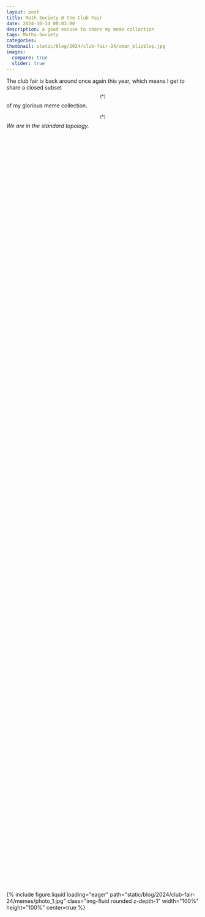 ```yaml
---
layout: post
title: Math Society @ the Club Fair
date: 2024-10-14 00:03:00
description: a good excuse to share my meme collection
tags: Maths-Society
categories: 
thumbnail: static/blog/2024/club-fair-24/omar_blipblop.jpg
images:
  compare: true
  slider: true
---
```


The club fair is back around once again this year, which means I get to share a closed subset $$^{(*)}$$ of my glorious meme collection.

$$^{(*)}$$ _We are in the standard topology._

<swiper-container keyboard="true" navigation="true" pagination="true" pagination-clickable="true" pagination-dynamic-bullets="true" rewind="true">


  <swiper-slide style="display: flex; justify-content: center; align-items: center; height: 100vh;" >
  {% include figure.liquid loading="eager" 
  	path="static/blog/2024/club-fair-24/memes/photo_1.jpg" 
  	class="img-fluid rounded z-depth-1" 
  	width="100%"
  	height="100%"
  	center=true %}
  </swiper-slide>
  
  <swiper-slide style="display: flex; justify-content: center; align-items: center; height: 100vh;" >
  {% include figure.liquid loading="eager" 
  	path="static/blog/2024/club-fair-24/memes/photo_2.jpg" 
  	class="img-fluid rounded z-depth-1" 
  	center=true %}
  </swiper-slide>
  
  
  <swiper-slide style="display: flex; justify-content: center; align-items: center; height: 100vh;" >
  {% include figure.liquid loading="eager" 
  	path="static/blog/2024/club-fair-24/memes/photo_3.jpg" 
  	class="img-fluid rounded z-depth-1" 
  	center=true %}
  </swiper-slide>
  
  <swiper-slide style="display: flex; justify-content: center; align-items: center; height: 100vh;" >
  {% include figure.liquid loading="eager" 
  	path="static/blog/2024/club-fair-24/memes/photo_4.jpg" 
  	class="img-fluid rounded z-depth-1" 
  	center=true %}
  </swiper-slide> 
  
  <swiper-slide style="display: flex; justify-content: center; align-items: center; height: 100vh;" >
  {% include figure.liquid loading="eager" 
  	path="static/blog/2024/club-fair-24/memes/photo_5.jpg" 
  	class="img-fluid rounded z-depth-1" 
  	center=true %}
  </swiper-slide>
  
  <swiper-slide style="display: flex; justify-content: center; align-items: center; height: 100vh;" >
  {% include figure.liquid loading="eager" 
  	path="static/blog/2024/club-fair-24/memes/photo_6.jpg" 
  	class="img-fluid rounded z-depth-1" 
  	center=true %}
  </swiper-slide>
  
  
  <swiper-slide style="display: flex; justify-content: center; align-items: center; height: 100vh;" >
  {% include figure.liquid loading="eager" 
  	path="static/blog/2024/club-fair-24/memes/photo_7.jpg" 
  	class="img-fluid rounded z-depth-1" 
  	center=true %}
  </swiper-slide>
  
  <swiper-slide style="display: flex; justify-content: center; align-items: center; height: 100vh;" >
  {% include figure.liquid loading="eager" 
  	path="static/blog/2024/club-fair-24/memes/photo_8.jpg" 
  	class="img-fluid rounded z-depth-1" 
  	center=true %}
  </swiper-slide>
  
  <swiper-slide style="display: flex; justify-content: center; align-items: center; height: 100vh;" >
  {% include figure.liquid loading="eager" 
  	path="static/blog/2024/club-fair-24/memes/photo_9.jpg" 
  	class="img-fluid rounded z-depth-1" 
  	center=true %}
  </swiper-slide>
  
  <swiper-slide style="display: flex; justify-content: center; align-items: center; height: 100vh;" >
  {% include figure.liquid loading="eager" 
  	path="static/blog/2024/club-fair-24/memes/photo_10.jpg" 
  	class="img-fluid rounded z-depth-1" 
  	center=true %}
  </swiper-slide>
  
  
  <swiper-slide style="display: flex; justify-content: center; align-items: center; height: 100vh;" >
  {% include figure.liquid loading="eager" 
  	path="static/blog/2024/club-fair-24/memes/photo_11.jpg" 
  	class="img-fluid rounded z-depth-1" 
  	center=true %}
  </swiper-slide>
  
  <swiper-slide style="display: flex; justify-content: center; align-items: center; height: 100vh;" >
  {% include figure.liquid loading="eager" 
  	path="static/blog/2024/club-fair-24/memes/photo_12.jpg" 
  	class="img-fluid rounded z-depth-1" 
  	center=true %}
  </swiper-slide> 
  
  <swiper-slide style="display: flex; justify-content: center; align-items: center; height: 100vh;" >
  {% include figure.liquid loading="eager" 
  	path="static/blog/2024/club-fair-24/memes/photo_13.jpg" 
  	class="img-fluid rounded z-depth-1" 
  	center=true %}
  </swiper-slide>
  
  <swiper-slide style="display: flex; justify-content: center; align-items: center; height: 100vh;" >
  {% include figure.liquid loading="eager" 
  	path="static/blog/2024/club-fair-24/memes/photo_14.jpg" 
  	class="img-fluid rounded z-depth-1" 
  	center=true %}
  </swiper-slide>
  
  
  <swiper-slide style="display: flex; justify-content: center; align-items: center; height: 100vh;" >
  {% include figure.liquid loading="eager" 
  	path="static/blog/2024/club-fair-24/memes/photo_15.jpg" 
  	class="img-fluid rounded z-depth-1" 
  	center=true %}
  </swiper-slide>
  
  <swiper-slide style="display: flex; justify-content: center; align-items: center; height: 100vh;" >
  {% include figure.liquid loading="eager" 
  	path="static/blog/2024/club-fair-24/memes/photo_16.jpg" 
  	class="img-fluid rounded z-depth-1" 
  	center=true %}
  </swiper-slide>


  <swiper-slide style="display: flex; justify-content: center; align-items: center; height: 100vh;" >
  {% include figure.liquid loading="eager" 
  	path="static/blog/2024/club-fair-24/memes/photo_17.jpg" 
  	class="img-fluid rounded z-depth-1" 
  	center=true %}
  </swiper-slide>
  
  <swiper-slide style="display: flex; justify-content: center; align-items: center; height: 100vh;" >
  {% include figure.liquid loading="eager" 
  	path="static/blog/2024/club-fair-24/memes/photo_18.jpg" 
  	class="img-fluid rounded z-depth-1" 
  	center=true %}
  </swiper-slide>
  
  
  <swiper-slide style="display: flex; justify-content: center; align-items: center; height: 100vh;" >
  {% include figure.liquid loading="eager" 
  	path="static/blog/2024/club-fair-24/memes/photo_19.jpg" 
  	class="img-fluid rounded z-depth-1" 
  	center=true %}
  </swiper-slide>
  
  <swiper-slide style="display: flex; justify-content: center; align-items: center; height: 100vh;" >
  {% include figure.liquid loading="eager" 
  	path="static/blog/2024/club-fair-24/memes/photo_20.jpg" 
  	class="img-fluid rounded z-depth-1" 
  	center=true %}
  </swiper-slide> 
  
  <swiper-slide style="display: flex; justify-content: center; align-items: center; height: 100vh;" >
  {% include figure.liquid loading="eager" 
  	path="static/blog/2024/club-fair-24/memes/photo_21.jpg" 
  	class="img-fluid rounded z-depth-1" 
  	center=true %}
  </swiper-slide>
  
  <swiper-slide style="display: flex; justify-content: center; align-items: center; height: 100vh;" >
  {% include figure.liquid loading="eager" 
  	path="static/blog/2024/club-fair-24/memes/photo_22.jpg" 
  	class="img-fluid rounded z-depth-1" 
  	center=true %}
  </swiper-slide>
   
</swiper-container>
<hr style="height:-50pt; visibility:hidden;" />
A well-kept tradition, we always present our memes to general public, often to be met with surprised, smiling, and (mostly) confused faces. 

<swiper-container keyboard="true" navigation="true" pagination="true" pagination-clickable="true" pagination-dynamic-bullets="true" rewind="true">
  
  <swiper-slide>{% include figure.liquid 
  loading="eager" 
  path="static/blog/2024/club-fair-24/omar_blipblop.jpg" 
  class="img-fluid rounded z-depth-1" 
  caption="my story with the blip-blob function"
  center=true 
  %}</swiper-slide>
  
  <swiper-slide>{% include figure.liquid 
  loading="eager" 
  path="static/blog/2024/club-fair-24/meme_blipblop.jpg" 
  class="img-fluid rounded z-depth-1" 
  caption="the one and only"
  center=true 
  %}
  </swiper-slide>
  
  
</swiper-container>

With this being my very-last club fair, I can say that we got the most out of it. Got to meet lots of new faces, explain some memes, and introduce the many ideas we have for the recently-growing society.

<br>
{% include figure.liquid 
path="/static/blog/2024/club-fair-24/math_club_team.jpg" 
class="img-fluid rounded z-depth-1" 
zoomable=true 
style="width: 50%; 
height: auto;" 
caption="My team! Left to right: Arnav, Diana, Omar"
%}

We have many events in planning for this semester. Among those are 

- an integration bee contest
- a movie night 
- $$\pi-$$day on the 314$$^{\text{th}}$$ day of the year (coincidence, right?)
- a $$\LaTeX$$ day
- and (hopefully) a undergraduate seminar — by students, for students.

This year is our year!
